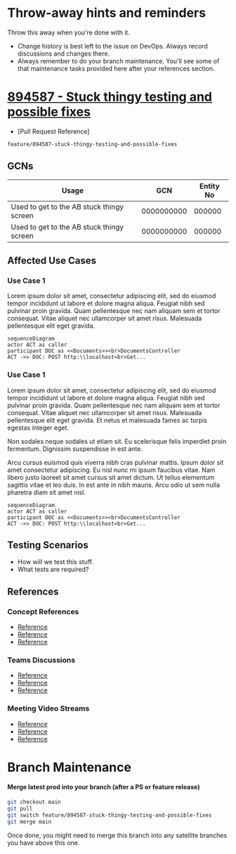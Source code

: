 # Throw-away hints and reminders
Throw this away when you're done with it.

- Change history is best left to the issue on DevOps. Always record discussions and changes there.
- Always remember to do your branch maintenance. You'll see some of that maintenance tasks provided here after your references section.

# [894587 - Stuck thingy testing and possible fixes]()

- [Pull Request Reference]

```bash
feature/894587-stuck-thingy-testing-and-possible-fixes
```

## GCNs

| Usage | GCN | Entity No | 
| --- | --- | --- | 
| Used to get to the AB stuck thingy screen | 0000000000 | 000000 | 
| Used to get to the AB stuck thingy screen | 0000000000 | 000000 | 

## Affected Use Cases

### Use Case 1
Lorem ipsum dolor sit amet, consectetur adipiscing elit, sed do eiusmod tempor incididunt ut labore et dolore magna aliqua. Feugiat nibh sed pulvinar proin gravida. Quam pellentesque nec nam aliquam sem et tortor consequat. Vitae aliquet nec ullamcorper sit amet risus. Malesuada pellentesque elit eget gravida.

```mermaid
sequenceDiagram
actor ACT as caller
participant DOC as <<Documents>><br>DocumentsController 
ACT ->> DOC: POST http:\\localhost<br>Get... 
```

### Use Case 1
Lorem ipsum dolor sit amet, consectetur adipiscing elit, sed do eiusmod tempor incididunt ut labore et dolore magna aliqua. Feugiat nibh sed pulvinar proin gravida. Quam pellentesque nec nam aliquam sem et tortor consequat. Vitae aliquet nec ullamcorper sit amet risus. Malesuada pellentesque elit eget gravida. Et netus et malesuada fames ac turpis egestas integer eget.

Non sodales neque sodales ut etiam sit. Eu scelerisque felis imperdiet proin fermentum. Dignissim suspendisse in est ante.

Arcu cursus euismod quis viverra nibh cras pulvinar mattis. Ipsum dolor sit amet consectetur adipiscing. Eu nisl nunc mi ipsum faucibus vitae. Nam libero justo laoreet sit amet cursus sit amet dictum. Ut tellus elementum sagittis vitae et leo duis. In est ante in nibh mauris. Arcu odio ut sem nulla pharetra diam sit amet nisl.

```mermaid
sequenceDiagram
actor ACT as caller
participant DOC as <<Documents>><br>DocumentsController 
ACT ->> DOC: POST http:\\localhost<br>Get... 
```

## Testing Scenarios
- How will we test this stuff.
- What tests are required?

## References

### Concept References
- [Reference](https://www.msn.com)
- [Reference](https://www.msn.com)
- [Reference](https://www.msn.com)

### Teams Discussions
- [Reference](https://www.msn.com)
- [Reference](https://www.msn.com)
- [Reference](https://www.msn.com)

### Meeting Video Streams
- [Reference](https://www.msn.com)
- [Reference](https://www.msn.com)
- [Reference](https://www.msn.com)

# Branch Maintenance

#### Merge latest prod into your branch (after a PS or feature release)

```bash
git checkout main
git pull
git switch feature/894587-stuck-thingy-testing-and-possible-fixes
git merge main
```
Once done, you might need to merge this branch into any satellite branches you have above this one.